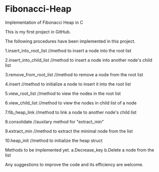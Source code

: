 Fibonacci-Heap
==============

Implementation of Fibonacci Heap in C

This is my first project in GitHub.

The following procedures have been implemented in this project.

1.insert_into_root_list   //method to insert a node into the root list

2.insert_into_child_list  //method to insert a node into another node's child list

3.remove_from_root_list   //method to remove a node from the root list

4.insert                  //method to initialize a node to insert it into the root list

5.view_root_list          //method to view the nodes in the root list

6.view_child_list         //method to view the nodes in child list of a node

7.fib_heap_link           //method to link a node to another node's child list

8.consolidate             //auxilary method for "extract_min"

9.extract_min             //method to extract the minimal node from the list

10.heap_init              //method to initialize the heap struct

Methods to be implemented yet.
a.Decrease_key
b.Delete a node from the list

Any suggestions to improve the code and its efficiency are welcome.
